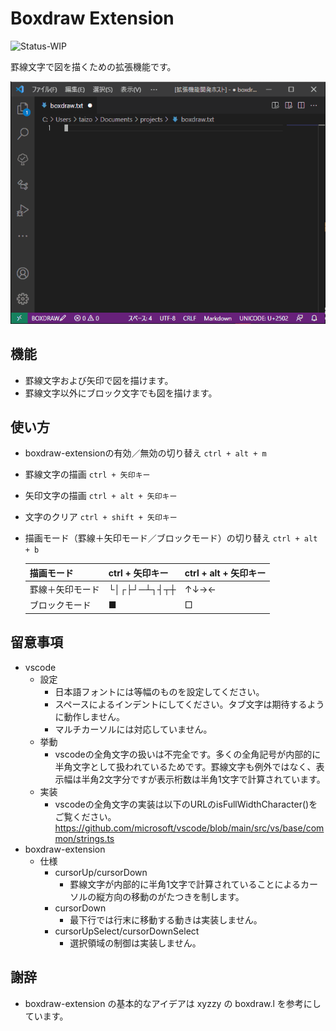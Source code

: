 # Boxdraw Extension

![Status-WIP](https://img.shields.io/badge/Status-WIP-orange)

罫線文字で図を描くための拡張機能です。

![boxdrawk](https://github.com/taizod1024/vscode-boxdraw-extension/blob/main/images/boxdraw.gif?raw=true)

## 機能

- 罫線文字および矢印で図を描けます。
- 罫線文字以外にブロック文字でも図を描けます。

## 使い方

- boxdraw-extensionの有効／無効の切り替え `ctrl + alt + m`
- 罫線文字の描画 `ctrl + 矢印キー`
- 矢印文字の描画 `ctrl + alt + 矢印キー`
- 文字のクリア `ctrl + shift + 矢印キー`
- 描画モード（罫線＋矢印モード／ブロックモード）の切り替え `ctrl + alt + b`

    |描画モード|ctrl + 矢印キー|ctrl + alt + 矢印キー|
    |-|-|-|
    |罫線＋矢印モード|└│┌├┘─┴┐┤┬┼|↑↓→←|
    |ブロックモード|■|□|

## 留意事項

- vscode
    - 設定
        - 日本語フォントには等幅のものを設定してください。
        - スペースによるインデントにしてください。タブ文字は期待するように動作しません。
        - マルチカーソルには対応していません。
    - 挙動
        - vscodeの全角文字の扱いは不完全です。多くの全角記号が内部的に半角文字として扱われているためです。罫線文字も例外ではなく、表示幅は半角2文字分ですが表示桁数は半角1文字で計算されています。
    - 実装
        - vscodeの全角文字の実装は以下のURLのisFullWidthCharacter()をご覧ください。
         https://github.com/microsoft/vscode/blob/main/src/vs/base/common/strings.ts
- boxdraw-extension
    - 仕様
        - cursorUp/cursorDown
            - 罫線文字が内部的に半角1文字で計算されていることによるカーソルの縦方向の移動のがたつきを制します。
        - cursorDown
            - 最下行では行末に移動する動きは実装しません。
        - cursorUpSelect/cursorDownSelect
            - 選択領域の制御は実装しません。

## 謝辞

- boxdraw-extension の基本的なアイデアは xyzzy の boxdraw.l を参考にしています。
